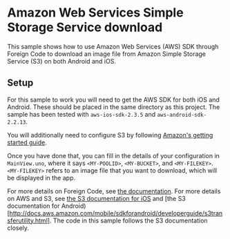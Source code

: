 # Amazon Web Services Simple Storage Service download

This sample shows how to use Amazon Web Services (AWS) SDK through Foreign Code
to download an image file from Amazon Simple Storage Service (S3) on both Android and
iOS.

## Setup

For this sample to work you will need to get the AWS SDK for both iOS and
Android.  These should be placed in the same directory as this project. The
sample has been tested with `aws-ios-sdk-2.3.5` and `aws-android-sdk-2.2.13`.

You will additionally need to configure S3 by following [Amazon's getting started guide](http://docs.aws.amazon.com/mobile/sdkforios/developerguide/s3transfermanager.html).

Once you have done that, you can fill in the details of your configuration in
`MainView.uno`, where it says `<MY-POOLID>`, `<MY-BUCKET>`, and `<MY-FILEKEY>`.
`<MY-FILEKEY>` refers to an image file that you want to download, which will be
displayed in the app.

For more details on Foreign Code, see [the documentation](https://www.fusetools.com/learn/uno#working-with-foreign-code). For
more details on AWS and S3, see [the S3 documentation for iOS](http://docs.aws.amazon.com/mobile/sdkforios/developerguide/s3transfermanager.html)
and [the S3 documentation for Android)[http://docs.aws.amazon.com/mobile/sdkforandroid/developerguide/s3transferutility.html].
The code in this sample follows the S3 documentation closely.
